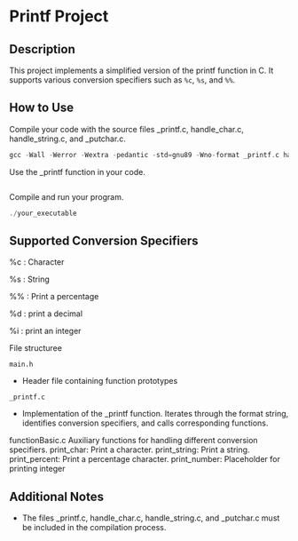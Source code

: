 
# Printf Project

## Description

This project implements a simplified version of the printf function in C. It supports various conversion specifiers such as `%c`, `%s`, and `%%`.

## How to Use

Compile your code with the source files _printf.c, handle_char.c, handle_string.c, and _putchar.c.
```c
gcc -Wall -Werror -Wextra -pedantic -std=gnu89 -Wno-format _printf.c handle_char.c handle_string.c _putchar.c your_code.c -o your_executable
```
Use the _printf function in your code.
```c

```
Compile and run your program.
```c
./your_executable
```
## Supported Conversion Specifiers

%c : Character

%s : String

%% : Print a percentage

%d : print a decimal

%i : print an integer

File structuree

`main.h`
- Header file containing function prototypes

`_printf.c`
- Implementation of the _printf function.
Iterates through the format string, identifies conversion specifiers, and calls corresponding functions.

functionBasic.c
Auxiliary functions for handling different conversion specifiers.
print_char: Print a character.
print_string: Print a string.
print_percent: Print a percentage character.
print_number: Placeholder for printing integer
## Additional Notes
- The files _printf.c, handle_char.c, handle_string.c, and _putchar.c must be included in the compilation process.

